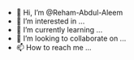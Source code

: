 - 👋 Hi, I’m @Reham-Abdul-Aleem
- 👀 I’m interested in ...
- 🌱 I’m currently learning ...
- 💞️ I’m looking to collaborate on ...
- 📫 How to reach me ...

<!---
Reham-Abdul-Aleem/Reham-Abdul-Aleem is a ✨ special ✨ repository because its `README.md` (this file) appears on your GitHub profile.
You can click the Preview link to take a look at your changes.
--->
